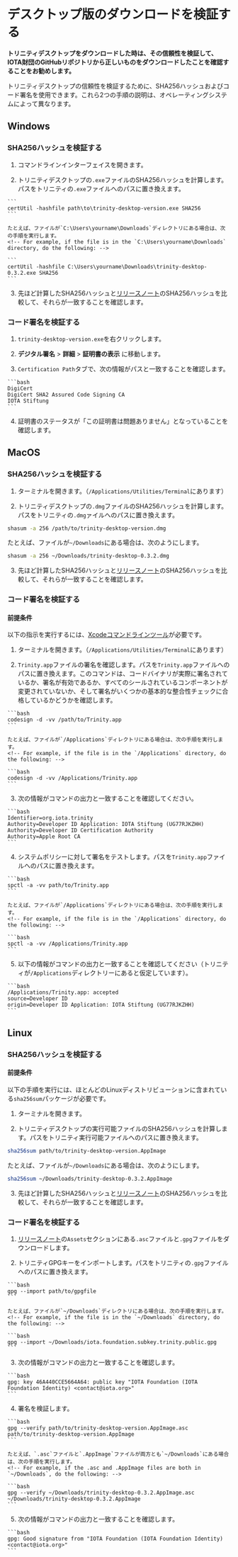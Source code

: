 # デスクトップ版のダウンロードを検証する
<!-- # Verify your Trinity Desktop download -->

**トリニティデスクトップをダウンロードした時は、その信頼性を検証して、IOTA財団のGitHubリポジトリから正しいものをダウンロードしたことを確認することをお勧めします。**
<!-- **When you download Trinity Desktop, you may want to verify its authenticity to make sure that you downloaded the correct one from the IOTA Foundation GitHub repository.** -->

トリニティデスクトップの信頼性を検証するために、SHA256ハッシュおよびコード署名を使用できます。これら2つの手順の説明は、オペレーティングシステムによって異なります。
<!-- To verify the authenticity of Trinity Desktop, you can use the SHA256 hash and code signature. Instructions for both of these steps differ, depending on your operating system. -->

## Windows
<!-- ## Windows operating system -->

### SHA256ハッシュを検証する
<!-- ### Verify the SHA256 hash -->

1. コマンドラインインターフェイスを開きます。
  <!-- 1. Open a command-line interface -->

2. トリニティデスクトップの`.exe`ファイルのSHA256ハッシュを計算します。パスをトリニティの`.exe`ファイルへのパスに置き換えます。
  <!-- 2. Create a SHA256 hash of the Trinity Desktop `.exe` file. Replace the path with the path to your Trinity `.exe` file. -->

    ```
    certUtil -hashfile path\to\trinity-desktop-version.exe SHA256
    ```

    たとえば、ファイルが`C:\Users\yourname\Downloads`ディレクトリにある場合は、次の手順を実行します。
    <!-- For example, if the file is in the `C:\Users\yourname\Downloads` directory, do the following: -->

    ```
    certUtil -hashfile C:\Users\yourname\Downloads\trinity-desktop-0.3.2.exe SHA256
    ```

3. 先ほど計算したSHA256ハッシュと[リリースノート](https://github.com/iotaledger/trinity-wallet/releases)のSHA256ハッシュを比較して、それらが一致することを確認します。
  <!-- 3. Compare your SHA256 hash with the one in the [release notes](https://github.com/iotaledger/trinity-wallet/releases) and make sure that they match -->

### コード署名を検証する
<!-- ### Verify the code signature -->

1. `trinity-desktop-version.exe`を右クリックします。
  <!-- 1. Right-click on `trinity-desktop-version.exe` -->

2. **デジタル署名** > **詳細** > **証明書の表示** に移動します。
  <!-- 2. Go to **Digital Signatures** > **Details** > **View Certificate** -->

3. `Certification Path`タブで、次の情報がパスと一致することを確認します。
  <!-- 3. In the Certification Path tab, make sure that the the following information matches the path: -->

    ```bash
    DigiCert
    DigiCert SHA2 Assured Code Signing CA
    IOTA Stiftung
    ```

4. 証明書のステータスが「この証明書は問題ありません」となっていることを確認します。
  <!-- 4. Make sure that the Certificate status reads "This certificate is OK." -->

## MacOS
<!-- ## MacOS operating system -->

### SHA256ハッシュを検証する
<!-- ### Verify the SHA256 hash -->

1. ターミナルを開きます。（`/Applications/Utilities/Terminal`にあります）
  <!-- 1. Open Terminal (in `/Applications/Utilities/Terminal`) -->

2. トリニティデスクトップの`.dmg`ファイルのSHA256ハッシュを計算します。パスをトリニティの`.dmg`ァイルへのパスに置き換えます。
  <!-- 2. Create a SHA256 hash of the Trinity Desktop `.dmg` file. Replace the path with the path to your Trinity `.dmg` file. -->

  ```bash
  shasum -a 256 /path/to/trinity-desktop-version.dmg
  ```

  たとえば、ファイルが`~/Downloads`にある場合は、次のようにします。
  <!-- For example, if the file is in `~/Downloads`, do the following: -->

  ```bash
  shasum -a 256 ~/Downloads/trinity-desktop-0.3.2.dmg
  ```

3. 先ほど計算したSHA256ハッシュと[リリースノート](https://github.com/iotaledger/trinity-wallet/releases)のSHA256ハッシュを比較して、それらが一致することを確認します。
  <!-- 3. Compare your SHA256 hash with the one in the [release notes](https://github.com/iotaledger/trinity-wallet/releases) and make sure that they match -->

### コード署名を検証する
<!-- ### Verify the code signature -->

#### 前提条件
<!-- #### Prerequisites -->

以下の指示を実行するには、[Xcodeコマンドラインツール](https://www.ics.uci.edu/~pattis/common/handouts/macmingweclipse/allexperimental/macxcodecommandlinetools.html)が必要です。
<!-- To follow these instructions you need [Xcode Command Line Tools](https://www.ics.uci.edu/~pattis/common/handouts/macmingweclipse/allexperimental/macxcodecommandlinetools.html). -->

1. ターミナルを開きます。（`/Applications/Utilities/Terminal`にあります）
  <!-- 1. Open Terminal (in `/Applications/Utilities/Terminal`) -->

2. `Trinity.app`ファイルの署名を確認します。パスを`Trinity.app`ファイルへのパスに置き換えます。このコマンドは、コードバイナリが実際に署名されているか、署名が有効であるか、すべてのシールされているコンポーネントが変更されていないか、そして署名がいくつかの基本的な整合性チェックに合格しているかどうかを確認します。
  <!-- 2. Verify the `Trinity.app` file's signature. Replace the path with the path to your `Trinity.app` file. This command confirms whether the code binaries are actually signed, the signature is valid, all the sealed components are unaltered, and the signature passes some basic consistency checks. -->

    ```bash
    codesign -d -vv /path/to/Trinity.app
    ```

    たとえば、ファイルが`/Applications`ディレクトリにある場合は、次の手順を実行します。
    <!-- For example, if the file is in the `/Applications` directory, do the following: -->

    ```bash
    codesign -d -vv /Applications/Trinity.app
    ```

3. 次の情報がコマンドの出力と一致することを確認してください。
  <!-- 3. Make sure that the following information matches the output of the command: -->

    ```bash
    Identifier=org.iota.trinity
    Authority=Developer ID Application: IOTA Stiftung (UG77RJKZHH)
    Authority=Developer ID Certification Authority
    Authority=Apple Root CA
    ```

4. システムポリシーに対して署名をテストします。パスを`Trinity.app`ファイルへのパスに置き換えます。
  <!-- 4. Test the signature against system policies. Replace the path with the path to your `Trinity.app` file. -->

    ```bash
    spctl -a -vv path/to/Trinity.app
    ```

    たとえば、ファイルが`/Applications`ディレクトリにある場合は、次の手順を実行します。
    <!-- For example, if the file is in the `/Applications` directory, do the following: -->

    ```bash
    spctl -a -vv /Applications/Trinity.app
    ```

5. 以下の情報がコマンドの出力と一致することを確認してください（トリニティが`/Applications`ディレクトリーにあると仮定しています）。
  <!-- 5. Make sure that the following information matches the output of the command (assuming Trinity is in the `/Applications` directory): -->

    ```bash
    /Applications/Trinity.app: accepted
    source=Developer ID
    origin=Developer ID Application: IOTA Stiftung (UG77RJKZHH)
    ```


## Linux
<!-- ## Linux operating system -->

### SHA256ハッシュを検証する
<!-- ### Verify the SHA256 hash -->

#### 前提条件
<!-- #### Prerequisites -->

以下の手順を実行には、ほとんどのLinuxディストリビューションに含まれている`sha256sum`パッケージが必要です。
<!-- To follow these instructions you need the `sha256sum` package, which is included with most Linux distributions. -->

1. ターミナルを開きます。
  <!-- 1. Open Terminal -->

2. トリニティデスクトップの実行可能ファイルのSHA256ハッシュを計算します。パスをトリニティ実行可能ファイルへのパスに置き換えます。
  <!-- 2. Create a SHA256 hash of the Trinity Desktop executable file. Replace the path with the path to your Trinity executable file. -->

  ```bash
  sha256sum path/to/trinity-desktop-version.AppImage
  ```

  たとえば、ファイルが`~/Downloads`にある場合は、次のようにします。
  <!-- For example, if the file is in `~/Downloads`, do the following: -->

  ```bash
  sha256sum ~/Downloads/trinity-desktop-0.3.2.AppImage
  ```

3. 先ほど計算したSHA256ハッシュと[リリースノート](https://github.com/iotaledger/trinity-wallet/releases)のSHA256ハッシュを比較して、それらが一致することを確認します。
  <!-- 3. Compare your SHA256 hash with the one in the [release notes](https://github.com/iotaledger/trinity-wallet/releases) and make sure that they match -->

### コード署名を検証する
<!-- ### Verify the code signature -->

1. [リリースノート](https://github.com/iotaledger/trinity-wallet/releases)の`Assets`セクションにある`.asc`ファイルと`.gpg`ファイルをダウンロードします。
  <!-- 1. Download the .asc and .gpg files in the Assets section of the [release notes](https://github.com/iotaledger/trinity-wallet/releases) -->

2. トリニティGPGキーをインポートします。パスをトリニティの`.gpg`ファイルへのパスに置き換えます。
  <!-- 2. Import the Trinity GPG key. Replace the path with the path to your Trinity `.gpg` file. -->

    ```bash
    gpg --import path/to/gpgfile
    ```

    たとえば、ファイルが`~/Downloads`ディレクトリにある場合は、次の手順を実行します。
    <!-- For example, if the file is in the `~/Downloads` directory, do the following: -->

    ```bash
    gpg --import ~/Downloads/iota.foundation.subkey.trinity.public.gpg
    ```

3. 次の情報がコマンドの出力と一致することを確認します。
  <!-- 3. Make sure that the following information matches the output of the command: -->

    ```bash
    gpg: key 46A440CCE5664A64: public key "IOTA Foundation (IOTA Foundation Identity) <contact@iota.org>"
    ```

4.  署名を検証します。
  <!-- 4. Verify the signature -->

    ```bash
    gpg --verify path/to/trinity-desktop-version.AppImage.asc path/to/trinity-desktop-version.AppImage
    ```

    たとえば、`.asc`ファイルと`.AppImage`ファイルが両方とも`~/Downloads`にある場合は、次の手順を実行します。
    <!-- For example, if the .asc and .AppImage files are both in `~/Downloads`, do the following: -->

    ```bash
    gpg --verify ~/Downloads/trinity-desktop-0.3.2.AppImage.asc ~/Downloads/trinity-desktop-0.3.2.AppImage
    ```

5. 次の情報がコマンドの出力と一致することを確認します。
  <!-- 5. Make sure that the following information matches the output of the command: -->

    ```bash
    gpg: Good signature from "IOTA Foundation (IOTA Foundation Identity) <contact@iota.org>"
    ```
